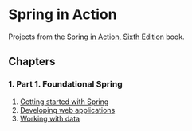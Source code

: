 # Spring in Action
Projects from the [Spring in Action, Sixth Edition](https://www.manning.com/books/spring-in-action-sixth-edition) book.

## Chapters
### 1. Part 1. Foundational Spring
1. [Getting started with Spring](./chapter01)
2. [Developing web applications](./chapter02)
3. [Working with data](./chapter03)
